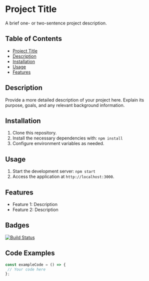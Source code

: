 # Project Title

A brief one- or two-sentence project description.

## Table of Contents

- [Project Title](#project-title)
- [Description](#description)
- [Installation](#installation)
- [Usage](#usage)
- [Features](#features)

## Description

Provide a more detailed description of your project here. Explain its purpose, goals, and any relevant background information.

## Installation

1. Clone this repository.
2. Install the necessary dependencies with:
   ``` npm install ```
3. Configure environment variables as needed.

## Usage

1. Start the development server:
     ```npm start```
2. Access the application at `http://localhost:3000`.

## Features

- Feature 1: Description
- Feature 2: Description

## Badges

[![Build Status](https://img.shields.io/travis/username/repo.svg)](https://travis-ci.org/username/repo)


## Code Examples

```javascript
const exampleCode = () => {
 // Your code here
};

